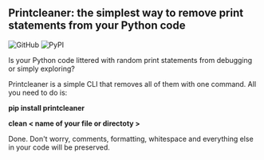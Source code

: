 ## Printcleaner: the simplest way to remove print statements from your Python code


![GitHub](https://img.shields.io/github/license/larsvonschaff/printcleaner)
![PyPI](https://img.shields.io/pypi/v/printcleaner)


Is your Python code littered with random print statements from debugging or simply exploring?

Printcleaner is a simple CLI that removes all of them with one command. All you need to do is:


**pip install printcleaner**

**clean < name of your file or directoty >**

Done. Don't worry, comments, formatting, whitespace and everything else in your code will be preserved.

